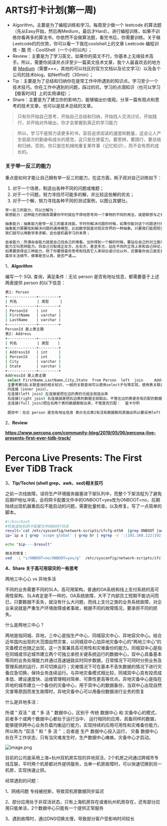 # ARTS打卡计划(第一周)

- Algorithm。主要是为了编程训练和学习。每周至少做一个 leetcode 的算法题（先从Easy开始，然后再Medium，最后才Hard）。进行编程训练，如果不训练你看再多的算法书，你依然不会做算法题，看完书后，你需要训练。关于做Leetcode的的优势，你可以看一下我在coolshell上的文章 Leetcode 编程训练 - 酷 壳 - CoolShell（一个小时以内）；
- Review：主要是为了学习英文，如果你的英文不行，你基本上无缘技术高手。所以，需要你阅读并点评至少一篇英文技术文章，我个人最喜欢去的地方是 [Medium](http://medium.com/)（需要×××，其他的可以社区的官方文档以及论文学习）以及各个公司的技术blog，如Netflix的（30min）；
- Tip：主要是为了总结和归纳你在是常工作中所遇到的知识点。学习至少一个技术技巧。你在工作中遇到的问题，踩过的坑，学习的点滴知识（也可以学习【极客时间】上的实用课程）；
- Share：主要是为了建立你的影响力，能够输出价值观。分享一篇有观点和思考的技术文章，也可以是技术总结的文章。

> 只有你开始自己思考，开始自己总结和归纳，开始找人交流讨论，开始践行，并开始对外输出，你才会掌握到真正的学习能力

> 所以，学习不是努力读更多的书，盲目追求阅读的速度和数量，这会让人产生低层次的勤奋和成长的感觉，这只是在使蛮力。要思辨，要践行，要总结和归纳，否则，你只是在机械地重复某件事（记忆知识），而不会有质的成长的。

### 关于举一反三的能力

重点是如何才能让自己拥有举一反三的能力，在这方面，耗子叔对自己训练如下：

1. 对于一个场景，制造出各种不同的问题或难题；
2. 对于一个问题，努力寻找尽可能多的解，并比较这些解的优劣；
3. 对于一个解，努力寻找各种不同的测试案例，以图让其健壮。

```bash
举一反三的能力，可以分解为：
联想能力：这种能力的锻炼需要你平时就在不停地思考同一个事物的不同的用法，或是联想与之有关的别的事物。对于软件开发和技术学习也一样；

抽象能力：抽象能力是举一反三的基本技能。平时你解决问题的时候，如果你能对这个问题进行抽象，你就可以获得更多的表现形式。
抽象能力需要找到解决问题的通用模型，比如数学就是对现实世界的一种抽象。只要我们能把现实世界的各种问题建立成数据模型（如，建立各种维度的向量），
我们就可以用数学来求解，这也是机器学习的本质；

自省能力：所谓自省能力就是自己找自己的难看。当你得到一个解的时候，要站在自己的对立面来找这个解的漏洞。有点像左右手互博。这种自己和自己辩论的
能力又叫思辨能力。将自己分裂成正反方，左右方，甚至多方，站在不同的立场上来和自己辩论，从而做到不漏过一个 case，从而获得完整全面的问题分析能力。
如果要获得这三种能力，除了你要很喜欢思考和找其它人来辩论或讨论以外，还要看你自己是否真的善于思考，是否有好奇心，是否喜欢打破沙锅问到底，是否
喜欢关注细节，做事是否认真，是否严谨……
```



1、**Algorithm**



编写一个 SQL 查询，满足条件：无论 person 是否有地址信息，都需要基于上述两表提供 person 的以下信息：

```bash
表1: Person
+-------------+---------+
| 列名         | 类型     |
+-------------+---------+
| PersonId    | int     |
| FirstName   | varchar |
| LastName    | varchar |
+-------------+---------+
PersonId 是上表主键 
表2: Address
+-------------+---------+
| 列名         | 类型    |
+-------------+---------+
| AddressId   | int     |
| PersonId    | int     |
| City        | varchar |
| State       | varchar |
+-------------+---------+
AddressId 是上表主键
 select FirstName,LastName,City,State  from Person  left  join     Address  on    Person.PersonId=Address.PersonId
 主要考察SQL关联查询的相关知识，一般的关联查询可以使用select子句等实现，使用表关联条理更加的清晰，主要分为
 内连接（inner join），
 左连接(left join) 左连接是把左边的表的元组全部选出来
 右连接(right join) 右连接就是把右边表的数据全部取出，不管左边的表是否有匹配的数据：
 全连接(full join)把左右两个表的数据都取出来，不管是否匹配：  笛卡尔积
 
 题目中：无论 person 是否有地址信息 表示无论表2有没有数据都将其输出所以要采用left  join
```



2、**Review** 

**https://www.percona.com/community-blog/2019/05/06/percona-live-presents-first-ever-tidb-track/**

# Percona Live Presents: The First Ever TiDB Track

3、**Tip/Techni (shell  grep、awk、sed)相关技巧**

​    之前一次线故障，误将生产环境服务器塞进下架队列中，而整个下架流程为了避免后期IP地址冲突，会将网卡配置文件中的ONBOOT=yes改为ONBOOT=no，后期陆续出现机器重启后不能启动的问题，需要批量检查。以及修复。写了一点简单的脚本。

```bash
#!/bin/bash
#检查虚拟机网卡配置文件ONBOOT状态
result=`cat /etc/sysconfig/network-scripts/ifcfg-eth0  |grep ONBOOT |awk -F= '{ print $2 }'`
ip=`ip a | grep 'scope global' | grep br | egrep -v ':|192.168.122|192.168.0.' | sed -r 's/.*inet (.*)\/.*/\1/' | egrep -v '0.1$'|uniq | head -n 1`

echo "$ip----$result"

相关的修复：
sed  -i "s/ONBOOT=no/ONBOOT=yes/g"  /etc/sysconfig/network-scripts/ifcfg-eth0
```



**4、Share 关于高可用容灾的一些思考**

两地三中⼼心 vs 异地多活

  不同的业务需要不同的SLA，高可用架构，普通的OA系统和线上支付系统的高可用性架构、SLA肯定是不一样的，OA系统故障，大不了内部员工短期不能访问而已，只要数据不丢失，就没有什么大问题，而线上支付之类的业务系统故障，对企业来说就是严重生产环境故障或者事故，根据不同的故障情况，要承担不同的损失。

什么是两地三中心？

​    两地是指同城、异地，三中心是指生产中心、同城容灾中心、异地容灾中心。结合近年国内出现的大范围自然灾害，以同城双中心加异地灾备中心的“两地三中心”的灾备模式也随之出现，这一方案兼具高可用性和灾难备份的能力。同城双中心是指在同城或邻近城市建立两个可独立承担关键系统运行的数据中心，双中心具备基本等同的业务处理能力并通过高速链路实时同步数据，日常情况下可同时分担业务及管理系统的运行，并可切换运行；灾难情况下可在基本不丢失数据的情况下进行灾备应急切换，保持业务连续运行。与异地灾备模式相比较，同城双中心具有投资成本低、建设速度快、运维管理相对简单、可靠性更高等优点。异地灾备中心是指在异地的城市建立一个备份的灾备中心，用于双中心的数据备份，当双中心出现自然灾害等原因而发生故障时，异地灾备中心可以用备份数据进行业务的恢复

什么是异地多活：

所谓 “ 双活 ” 或 “ 多 活 ” 数据中心，区别于 传统 数据中心 和 灾备中心的模式，前者多个或两个数据中心都处于运行当中， 运行相同的应用，具备同样的数据，能够提供跨中心业务负载均衡运行能力，实现持续的应用可用性和灾难备份能力，所以称为 “双活 ” 和 “ 多 活 ” ；后者是 生产 数据中心投入运行， 灾备 数据中心处在不工作状态，只有当灾难发生时，生产数据中心瘫痪，灾备中心才启动。

![image.png](https://s1.51cto.com/images/20190602/1559486085395701.png?x-oss-process=image/watermark,size_16,text_QDUxQ1RP5Y2a5a6i,color_FFFFFF,t_100,g_se,x_10,y_10,shadow_90,type_ZmFuZ3poZW5naGVpdGk=)

目前的公司是采用上海+杭州双机房实现的异地双活，2个机房之间通过跨城市专线互联，平时两个机房都对外提供服务，当单一机房故障时，可以快速切换到另一机房，实现快速止损。



经常遇到的问题：

1、网络问题 专线被挖断，导致双机房数据同步延迟

2、部分应用处于非双活状态，只有上海机房存在或者杭州机房存在，还有部分应用只能单活，2个数据中心只能有一个提供正常服务

3、遇到故障时，通过DNS切换太慢，导致部分客户受影响时间较长

